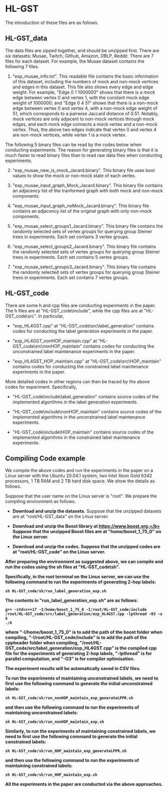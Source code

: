 # HL-GST

The introduction of these files are as follows. 



## HL-GST_data

The data files are zipped together, and should be unzipped first. There are six datasets: Musae, Twitch, Github, Amazon, DBLP, Reddit. There are 7 files for each dataset. For example, the Musae dataset contains the following 7 files. 

1. "exp_musae_info.txt". This readable file contains the basic information of this dataset, including the numbers of mock and non-mock vertices and edges in this dataset. This file also shows every edge and edge weight. For example, "Edge 0 1 1000000" shows that there is a mock edge between vertex 0 and vertex 1, with the constant mock edge weight of 1000000; and "Edge 0 4 51" shows that there is a non-mock edge between vertex 0 and vertex 4, with a non-mock edge weight of 51, which corresponds to a pairwise Jaccard distance of 0.51. Notably, mock vertices are only adjacent to non-mock vertices through mock edges, and each mock edge connects a mock vertex and a non-mock vertex. Thus, the above two edges indicate that vertex 0 and vertex 4 are non-mock vertices, while vertex 1 is a mock vertex.

The following 5 binary files can be read by the codes below when conducting experiments. The reason for generating binary files is that it is much faster to read binary files than to read raw data files when conducting experiments.

2. "exp_musae_new_is_mock_Jacard.binary". This binary file uses bool values to show the mock or non-mock state of each vertex.

3. "exp_musae_input_graph_Mock_Jacard.binary". This binary file contains an adjacency list of the tranformed graph with both mock and non-mock components.

4. "exp_musae_input_graph_noMock_Jacard.binary". This binary file contains an adjacency list of the original graph with only non-mock components.

5. "exp_musae_select_groups1_Jacard.binary". This binary file contains the randomly selected sets of vertex groups for querying group Steiner trees in experiments. Each set contains 3 vertex groups. 

6. "exp_musae_select_groups2_Jacard.binary". This binary file contains the randomly selected sets of vertex groups for querying group Steiner trees in experiments. Each set contains 5 vertex groups. 

6. "exp_musae_select_groups3_Jacard.binary". This binary file contains the randomly selected sets of vertex groups for querying group Steiner trees in experiments. Each set contains 7 vertex groups. 


## HL-GST_code

There are some h and cpp files are conducting experiments in the paper. The h files are at "HL-GST_code\include", while the cpp files are at "HL-GST_code\src". In particular,

- "exp_HL4GST.cpp" at "HL-GST_code\src\label_generation" contains codes for conducting the label generation experiments in the paper. 

- "exp_HL4GST_nonHOP_maintain.cpp" at "HL-GST_code\src\nonHOP_maintain" contains codes for conducting the unconstrained label maintenance experiments in the paper. 

- "exp_HL4GST_HOP_maintain.cpp" at "HL-GST_code\src\HOP_maintain" contains codes for conducting the constrained label maintenance experiments in the paper. 

More detailed codes in other regions can then be traced by the above codes for experiment. Specifically,

- "HL-GST_code\include\label_generation" contains source codes of the implemented algortihms in the label generation experiments.

- "HL-GST_code\include\nonHOP_maintain" contains source codes of the implemented algortihms in the unconstrained label maintenance experiments.

- "HL-GST_code\include\HOP_maintain" contains source codes of the implemented algortihms in the constrained label maintenance experiments.





## Compiling Code example

We compile the above codes and run the experiments in the paper on a Linux server with the Ubuntu 20.04.1 system, two Intel Xeon Gold 6342 processors, 1 TB RAM and 2 TB hard disk space. We show the details as follows.

Suppose that the user name on the Linux server is "root". We prepare the compiling environment as follows.

- <b>Download and unzip the datasets.</b> Suppose that the unzipped datasets are at "root/HL-GST_data" on the Linux server.


- <b>Download and unzip the Boost library at https://www.boost.org.</b> Suppose that the unzipped Boost files are at "home/boost_1_75_0" on the Linux server.


- <b>Download and unzip the codes.</b> Suppose that the unzipped codes are at "root/HL-GST_code" on the Linux server.

After preparing the environment as suggested above, we can compile and run the codes using the sh files at "HL-GST_code\sh". 

Specifically, in the root terminal on the Linux server, we can use the following command to run the experiments of generating 2-hop labels:
```
sh HL-GST_code/sh/run_label_generation_exp.sh
```

The contents in "run_label_generation_exp.sh" are as follows:
```
g++ -std=c++17 -I/home/boost_1_75_0 -I/root/HL-GST_code/include /root/HL-GST_code/src/label_generation/exp_HL4GST.cpp -lpthread -O3 -o A
./A
```
where "-I/home/boost_1_75_0" is to add the path of the boost folder when compiling, "-I/root/HL-GST_code/include" is to add the path of the cppheader folder when compiling, "/root/HL-GST_code/src/label_generation/exp_HL4GST.cpp" is the compiled cpp file for the experiments of generating 2-hop labels, "-lpthread" is for parallel computation, and "-O3" is for compiler optimisation.

The experiment results will be automatically saved in CSV files.




To run the experiments of maintaining unconstrained labels, we need to first use the following command to generate the initial unconstrained labels:
```
sh HL-GST_code/sh/run_nonHOP_maintain_exp_generateLPPR.sh
```
and then use the following command to run the experiments of maintaining unconstrained labels:
```
sh HL-GST_code/sh/run_nonHOP_maintain_exp.sh
```




Similarly, to run the experiments of maintaining constrained labels, we need to first use the following command to generate the initial constrained labels:
```
sh HL-GST_code/sh/run_HOP_maintain_exp_generateLPPR.sh
```
and then use the following command to run the experiments of maintaining constrained labels:
```
sh HL-GST_code/sh/run_HOP_maintain_exp.sh
```

All the experiments in the paper are conducted via the above approaches.

























